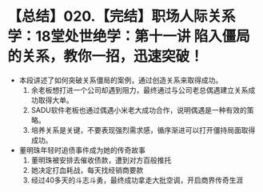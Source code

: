 # 【总结】020.【完结】职场人际关系学：18堂处世绝学：第十一讲  陷入僵局的关系，教你一招，迅速突破！

-   本段讲述了如何突破关系僵局的案例，通过创造关系来取得成功。
    1.  余老板想打进一个公司却遇到阻力，最终通过与公司老总偶遇建立关系成功取得大单。
    2.  SADU软件老板也通过偶遇小米老大成功合作，说明偶遇是一种有效的策略。
    3.  培养关系是关键，不要表现强烈需求感，循序渐进可以打开僵持局面取得成功。
-   董明珠年轻时追债事件成为她的传奇故事
    1.  董明珠被安排去催收债款，遭到对方百般推托
    2.  她决定打血耗战，每天找经销商要款
    3.  经过40多天的斗志斗勇，最终成功拿走大批空调，开启商界传奇生涯